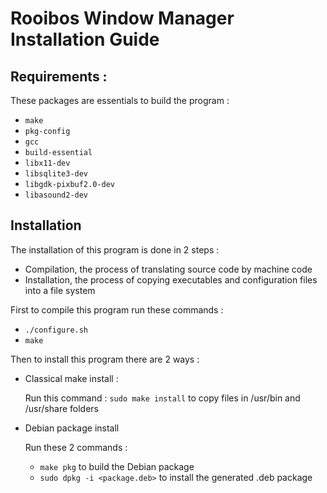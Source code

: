 # Rooibos Window Manager Installation Guide

## Requirements :

These packages are essentials to build the program :
- `make`
- `pkg-config`
- `gcc`
- `build-essential`
- `libx11-dev`
- `libsqlite3-dev`
- `libgdk-pixbuf2.0-dev`
- `libasound2-dev`

## Installation

The installation of this program is done in 2 steps :
- Compilation, the process of translating source code by machine code
- Installation, the process of copying executables and configuration files into a file system

First to compile this program run these commands :

- `./configure.sh`
- `make`

Then to install this program there are 2 ways :

- Classical make install :

	Run this command : `sudo make install` to copy files in /usr/bin and /usr/share folders

- Debian package install
	
	Run these 2 commands :
	- `make pkg` to build the Debian package
	- `sudo dpkg -i <package.deb>` to install the generated .deb package
